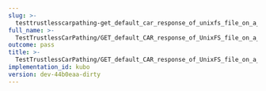 ```yaml
---
slug: >-
  testtrustlesscarpathing-get_default_car_response_of_unixfs_file_on_a_path_with_hamt-sharded_directory_(accept_header)-body
full_name: >-
  TestTrustlessCarPathing/GET_default_CAR_response_of_UnixFS_file_on_a_path_with_HAMT-sharded_directory_(Accept_Header)/Body
outcome: pass
title: >-
  TestTrustlessCarPathing/GET_default_CAR_response_of_UnixFS_file_on_a_path_with_HAMT-sharded_directory_(Accept_Header)/Body
implementation_id: kubo
version: dev-44b0eaa-dirty
---
```


